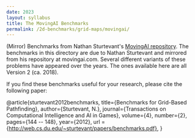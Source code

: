 ```yaml
---
date: 2023
layout: syllabus
title: The MovingAI Benchmarks
permalink: /2d-benchmarks/grid-maps/movingai/
---
```


(Mirror) Benchmarks from Nathan Sturtevant's [MovingAI repository](https://www.movingai.com/benchmarks/grids.html). The benchmarks in this directory are due to Nathan Sturtevant and mirrored from his repository at movingai.com. Several different variants of these problems have appeared over the years. The ones available here are all Version 2 (ca. 2018).

If you find these benchmarks useful for your research, please cite the following paper:

@article{sturtevant2012benchmarks, title={Benchmarks for Grid-Based Pathfinding}, author={Sturtevant, N.}, journal={Transactions on Computational Intelligence and AI in Games}, volume={4}, number={2}, pages={144 -- 148}, year={2012}, url = {http://web.cs.du.edu/~sturtevant/papers/benchmarks.pdf}, }